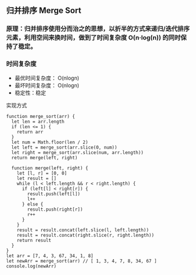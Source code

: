 ## 归并排序 Merge Sort
### 原理：归并排序使用分而治之的思想，以折半的方式来递归/迭代排序元素，利用空间来换时间，做到了时间复杂度 O(n·log(n)) 的同时保持了稳定。

### 时间复杂度
- 最优时间复杂度： O(nlogn)
- 最坏时间复杂度： O(nlogn)
- 稳定性：稳定

实现方式
```
function merge_sort(arr) {
  let len = arr.length
  if (len <= 1) {
    return arr
  }
  let num = Math.floor(len / 2)
  let left = merge_sort(arr.slice(0, num))
  let right = merge_sort(arr.slice(num, arr.length))
  return merge(left, right)

  function merge(left, right) {
    let [l, r] = [0, 0]
    let result = []
    while (l < left.length && r < right.length) {
      if (left[l] < right[r]) {
        result.push(left[l])
        l++
      } else {
        result.push(right[r])
        r++
      }
    }
    result = result.concat(left.slice(l, left.length))
    result = result.concat(right.slice(r, right.length))
    return result
  }
}
let arr = [7, 4, 3, 67, 34, 1, 8]
let newArr = merge_sort(arr) // [ 1, 3, 4, 7, 8, 34, 67 ]
console.log(newArr)
```